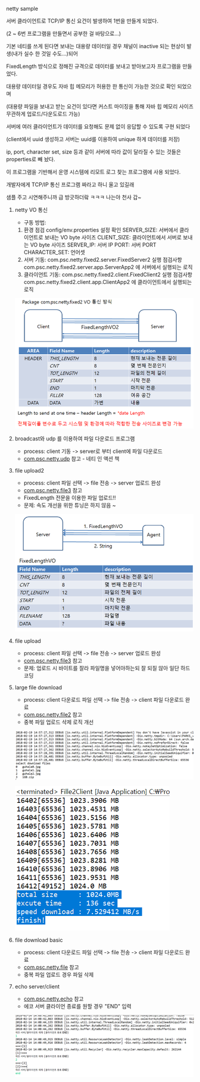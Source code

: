 netty sample

서버 클라이언트로 TCP/IP 통신 요건이 발생하여 1번을 만들게 되었다.

(2 ~ 6번 프로그램을 만들면서 공부한 걸 바탕으로...)

기본 네티를 쓰게 된다면 보내는 대용량 데이터일 경우 채널이 inactive 되는 현상이 발생(내가 실수 한 것일 수도...)되어

FixedLength 방식으로 정해진 규격으로 데이터를 보내고 받아보고자 프로그램을 만들었다.

대용량 데이터일 경우도 자바 힙 메모리가 허용한 한 통신이 가능한 것으로 확인 되었으며

(대용량 파일을 보내고 받는 요건이 있다면 커스트 마이징을 통해 자바 힙 메모리 사이즈 무관하게 업로드/다운도로드 가능)

서버에 여러 클라이언트가 데이터를 요청해도 문제 없이 응답할 수 있도록 구현 되었다 

(client에서 uuid 생성하고 서버는 uuid를 이용하여 unique 하게 데이터를 저장)

ip, port, character set, size 등과 같이 서버에 따라 값이 달라질 수 있는 것들은 properties로 빼 놨다.

이 프로그램을 기반해서 운영 시스템에 리모트 로그 찾는 프로그램에 사용 되었다. 
  
개발자에게 TCP/IP 통신 프로그램 짜라고 하니 울고 있길래 

샘플 주고 시연해주니까 급 방긋하더랔 ㅋㅋㅋ 나는야 천사 갑~  

1. netty VO 통신 
	- 구동 방법: 
	1. 환경 점검 
		config/env.properties 설정 확인
		SERVER_SIZE: 서버에서 클라이언트로 보내는 VO byte 사이즈
    	CLIENT_SIZE: 클라이언트에서 서버로 보내는 VO byte 사이즈
    	SERVER_IP: 서버 IP
    	PORT: 서버 PORT
    	CHARACTER_SET: 언어셋
	2. 서버 기동: com.psc.netty.fixed2.server.FixedServer2 실행
		점검사항
			com.psc.netty.fixed2.server.app.ServerApp2 에 서버에서 실행되는 로직
	3. 클라이언트 기동: com.psc.netty.fixed2.client.FixedClient2 실행
		점검사항
			com.psc.netty.fixed2.client.app.ClientApp2 에 클라이언트에서 실행되는 로직	

	![screenshot](https://github.com/parkseungchul/javaSample/blob/master/nettySample/img/fixed2.png?raw=true) 


2. broadcast와 udp 를 이용하여 파일 다운로드 프로그램 
	- process: client 기동 -> server로 부터 client에 파일 다운로드 
	- [com.psc.netty.udp](src/com/psc/netty/udp) 참고 - 네티 인 액션 책
	
3. file upload2
	- process: client 파일 선택 -> file 전송 -> server 업로드 완성
	- [com.psc.netty.file3](src/com/psc/netty/fixed) 참고
	- FixedLength 전문을 이용한 파일 업로드!! 
	- 문제: 속도 개선을 위한 튜닝은 하지 않음 ~ 	

	![screenshot](https://github.com/parkseungchul/javaSample/blob/master/nettySample/img/fixed1.png?raw=true)
	
4. file upload 
	- process: client 파일 선택 -> file 전송 -> server 업로드 완성
	- [com.psc.netty.file3](src/com/psc/netty/file2) 참고
	- 문제: 업로드 시 바이트를 잘라 파일명을 넣어야하는되 잘 되질 않아 일단 하드코딩	

5. large file download
	- process: client 다운로드 파일 선택 -> file 전송 -> client 파일 다운로드 완료   
	- [com.psc.netty.file2](src/com/psc/netty/file2) 참고
	- 중복 파일 업로드 삭제 로직 개선 	
	
	![screenshot](https://github.com/parkseungchul/javaSample/blob/master/nettySample/img/fileClient1.png?raw=true) 
	
	![screenshot](https://github.com/parkseungchul/javaSample/blob/master/nettySample/img/fileClient2.png?raw=true)

6. file download basic
	- process: client 다운로드 파일 선택 -> file 전송 -> client 파일 다운로드 완료   
	- [com.psc.netty.file](src/com/psc/netty/file) 참고
	- 중복 파일 업로드 경우 파일 삭제
						
7. echo server/client 
	- [com.psc.netty.echo](src/com/psc/netty/echo) 참고
	- 에코 서버 클라이언 종료를 원할 경우 "END" 입력
	
	![screenshot](https://github.com/parkseungchul/javaSample/blob/master/nettySample/img/echoClient.png?raw=true) 
	


	

	

	



			
				




  
	
